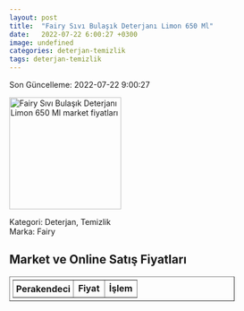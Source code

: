 ```yaml
---
layout: post
title:  "Fairy Sıvı Bulaşık Deterjanı Limon 650 Ml"
date:   2022-07-22 6:00:27 +0300
image: undefined
categories: deterjan-temizlik
tags: deterjan-temizlik
---
```


Son Güncelleme: 2022-07-22 9:00:27

<img src="undefined" width="200" alt="Fairy Sıvı Bulaşık Deterjanı Limon 650 Ml market fiyatları" />

Kategori: Deterjan, Temizlik
<br />
Marka: Fairy

<h2>Market ve Online Satış Fiyatları</h2>

<table border="1" style="padding: 5px;width:80%;">
  <tr>
    <td style="padding: 5px;"><strong>Perakendeci</strong></td>
    <td><strong>Fiyat</strong></td>
    <td><strong>İşlem</strong></td>
  </tr>
  
</table>

